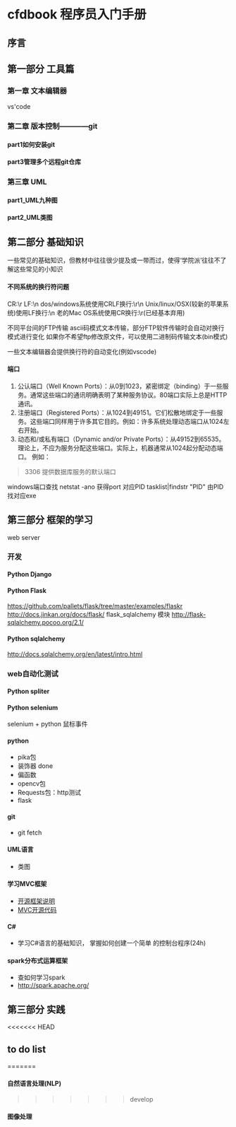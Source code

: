 # cfdbook 程序员入门手册
## 序言

## 第一部分 工具篇

### 第一章 文本编辑器
vs'code

### 第二章 版本控制————git

#### part1如何安装git

#### part3管理多个远程git仓库


### 第三章 UML

#### part1_UML九种图

#### part2_UML类图

## 第二部分 基础知识
一些常见的基础知识，但教材中往往很少提及或一带而过，使得‘学院派’往往不了解这些常见的小知识
#### 不同系统的换行符问题
CR:\r
LF:\n
dos/windows系统使用CRLF换行:\r\n
Unix/linux/OSX(较新的苹果系统)使用LF换行:\n
老的Mac OS系统使用CR换行:\r(已经基本弃用)

不同平台间的FTP传输
ascii码模式文本传输，部分FTP软件传输时会自动对换行模式进行变化
如果你不希望ftp修改原文件，可以使用二进制码传输文本(bin模式)

一些文本编辑器会提供换行符的自动变化(例如vscode)

#### 端口
1. 公认端口（Well Known Ports）：从0到1023，紧密绑定（binding）于一些服务。通常这些端口的通讯明确表明了某种服务协议。80端口实际上总是HTTP通讯。
2. 注册端口（Registered Ports）：从1024到49151。它们松散地绑定于一些服务。这些端口同样用于许多其它目的。例如：许多系统处理动态端口从1024左右开始。
3. 动态和/或私有端口（Dynamic and/or Private Ports）：从49152到65535。理论上，不应为服务分配这些端口。实际上，机器通常从1024起分配动态端口。
例如：
> 3306 提供数据库服务的默认端口 


windows端口查找
netstat -ano
获得port 对应PID 
tasklist|findstr "PID"
由PID找对应exe



## 第三部分 框架的学习

web server 
### 开发
#### Python Django 
#### Python Flask
https://github.com/pallets/flask/tree/master/examples/flaskr
http://docs.jinkan.org/docs/flask/
flask_sqlalchemy 模块
http://flask-sqlalchemy.pocoo.org/2.1/
#### Python sqlalchemy
http://docs.sqlalchemy.org/en/latest/intro.html

### web自动化测试
#### Python spliter
#### Python selenium
selenium + python 鼠标事件



#### python
- pika包
- 装饰器 done
- 偏函数
- opencv包
- Requests包：http测试
- flask

#### git
- git fetch

#### UML语言
- 类图

#### 学习MVC框架
- [开源框架说明](http://taurus.cyqdata.com/home/index)
- [MVC开源代码](https://github.com/cfdcfd/Taurus.MVC)

#### C\# 
- 学习C#语言的基础知识， 掌握如何创建一个简单
的控制台程序(24h)

#### spark分布式运算框架
- 查如何学习spark
- http://spark.apache.org/

## 第三部分 实践

<<<<<<< HEAD
## to do list

=======
#### 自然语言处理(NLP)
>>>>>>> develop

#### 图像处理